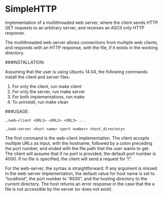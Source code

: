 # SimpleHTTP

Implementation of a multithreaded web server, where the client sends HTTP
GET requests to an arbitrary server, and receives an ASCII only HTTP response.

The multithreaded web server allows connections from multiple web clients, and
responds with an HTTP response, with the file, if it exists in the working
directory.


###INSTALLATION:

Assuming that the user is using Ubuntu 14.04, the following commands install
the client and server files:
1. For only the client, run make client
2. For only the server, run make server
3. For both implementations, run make
4. To uninstall, run make clean


###USAGE:

`./web−client <URL1> <URL2> <URL3> ...`

`./web-server <host name> <port number> <host_directory>`

The first command is the web-client implementation. The client accepts multiple
URLs as input, with the hostname, followed by a colon preceding the port
number, and ended with the file path that the user wants to get. The client will
assume that if no port is provided, the default port number is 4000. If no file is
specified, the client will send a request for ”/”.

For the web-server, the syntax is straightforward. If any argument is missed
in the web-server implementation, the default value for host name is set to
”localhost”, the port number to ”4000”, and the hosting directory to the current
directory. The host returns an error response in the case that the a file is not
accessible by the server (or does not exist).
